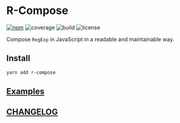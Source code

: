 # R-Compose

[![npm](https://img.shields.io/npm/v/r-compose?style=flat-square)](https://www.npmjs.com/package/r-compose)
![coverage](https://img.shields.io/codecov/c/github/DiscreteTom/r-compose?style=flat-square)
![build](https://img.shields.io/github/actions/workflow/status/DiscreteTom/r-compose/publish.yml?style=flat-square)
![license](https://img.shields.io/github/license/DiscreteTom/r-compose?style=flat-square)

Compose `RegExp` in JavaScript in a readable and maintainable way.

## Install

```bash
yarn add r-compose
```

## [Examples](https://github.com/DiscreteTom/r-compose/tree/main/examples)

## [CHANGELOG](https://github.com/DiscreteTom/r-compose/blob/main/CHANGELOG.md)
